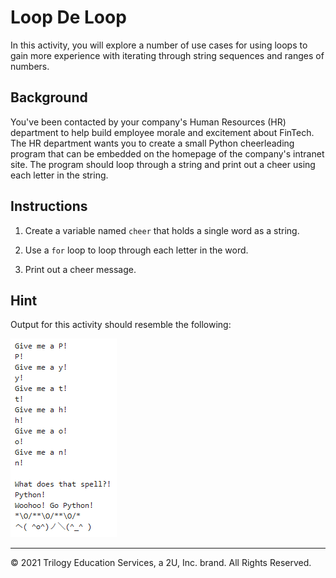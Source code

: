 # Loop De Loop

In this activity, you will explore a number of use cases for using loops to gain more experience with iterating through string sequences and ranges of numbers.

## Background

You've been contacted by your company's Human Resources (HR) department to help build employee morale and excitement about FinTech. The HR department wants you to create a small Python cheerleading program that can be embedded on the homepage of the company's intranet site. The program should loop through a string and print out a cheer using each letter in the string.

## Instructions

1. Create a variable named `cheer` that holds a single word as a string.

2. Use a `for` loop to loop through each letter in the word.

3. Print out a cheer message.

## Hint

Output for this activity should resemble the following:

![PyCheer](Images/python-cheer.PNG)

---

© 2021 Trilogy Education Services, a 2U, Inc. brand. All Rights Reserved.
